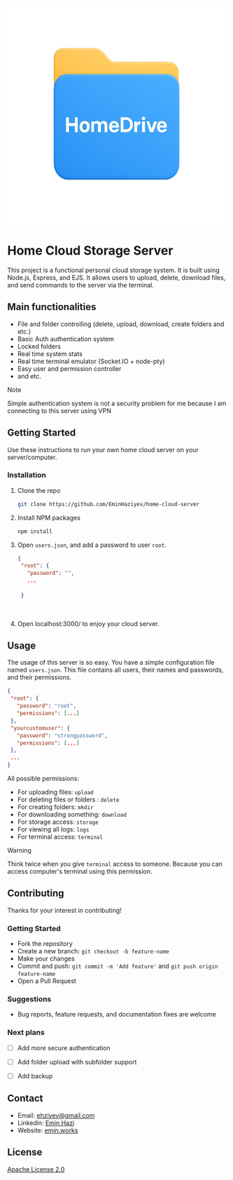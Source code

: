 ![logo](https://github.com/EminHaziyev/home-cloud-storage/blob/main/screenshots/logo.png)


# Home Cloud Storage Server

This project is a functional personal cloud storage system. It is built using Node.js, Express, and EJS. It allows users to upload, delete, download files, and send commands to the server via the terminal.

## Main functionalities

-  File and folder controlling (delete, upload, download, create folders and etc.)
-  Basic Auth authentication system
- Locked folders
- Real time system stats
- Real time terminal emulator (Socket.IO + node-pty)
- Easy user and permission controller
- and etc.

> [!NOTE]
> Simple authentication system is not a security problem for me because I am connecting to this server using VPN


## Getting Started
Use these instructions to run your own home cloud server on your server/computer.

### Installation




1. Clone the repo
   ```sh
   git clone https://github.com/EminHaziyev/home-cloud-server
   ```
2. Install NPM packages
   ```sh
   npm install
   ```
3. Open `users.json`, and add a password to user `root`.
   ```json
   {
    "root": {
      "password": "",
      ...
 
    }
  
  
   ```
4. Open localhost:3000/ to enjoy your cloud server.

## Usage

The usage of this server is so easy. You have a simple configuration file named `users.json`. This file contains all users, their names and passwords, and their permissions.
   ```json
  {
    "root": {
      "password": "root",
      "permissions": [...]
    },
    "yourcustomuser": {
      "password": "strongpassword",
      "permissions": [...]
    },
    ...
  }
  
  
  ```

All possible permissions:
 - For uploading files: `upload` 
 - For deleting files or folders : `delete`
 - For creating folders: `mkdir`
 - For downloading something: `download`
 - For storage access: `storage`
 - For viewing all logs: `logs`
 - For terminal access:  `terminal`

> [!WARNING]
> Think twice when you give `terminal` access to someone. Because you can access computer's terminal using this permission.





## Contributing

Thanks for your interest in contributing!

### Getting Started
- Fork the repository
- Create a new branch: `git checkout -b feature-name`
- Make your changes
- Commit and push: `git commit -m 'Add feature'` and `git push origin feature-name`
- Open a Pull Request


### Suggestions
- Bug reports, feature requests, and documentation fixes are welcome

### Next plans
- [ ] Add more secure authentication
- [ ] Add folder upload with subfolder support
- [ ] Add backup


## Contact
 - Email: [ehziyev@gmail.com](mailto:ehziyev@gmail.com)
 - Linkedin: [Emin Hazi](https://emin.works/linkedin)
 - Website: [emin.works](https://emin.works)

## License

[Apache License 2.0](https://github.com/EminHaziyev/home-cloud-server/blob/main/LICENSE)


